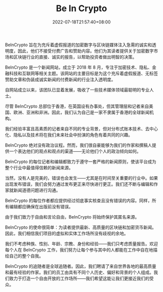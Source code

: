 ﻿---
weight: 
title: "Be In Crypto"
description: "BeInCrypto 旨在为充斥着虚假报道的加密数字与区块链媒体注入急需的诚实和透明度，因此，他们不接受付费广告和赞助内容。他们为其读者提供关于加密数字市场和区块链行业的直接、诚实的报告，以帮助投资者做出明智的决策。"
date: 2022-07-18T21:57:40+08:00
lastmod: 2022-07-18T16:45:40+08:00
draft: false
authors: ["qianxun"]
featuredImage: "be-in-crypto.jpg"
link: "https://1234btc.com/qk/be-in-crypto.html"
tags: ["元宇宙资讯","Be In Crypto"]
categories: ["navigation"]
navigation: ["元宇宙资讯"]
lightgallery: true
toc: true
pinned: false
recommend: false
recommend1: false
---
BeInCrypto 旨在为充斥着虚假报道的加密数字与区块链媒体注入急需的诚实和透明度，因此，他们不接受付费广告和赞助内容。他们为其读者提供关于加密数字市场和区块链行业的直接、诚实的报告，以帮助投资者做出明智的决策。

BeInCrypto 是一个新闻网站，成立于 2018 年 8 月，专注于加密技术、隐私、金融科技和互联网等相关主题。该网站的主要目标是为这个充斥着虚假报道、无标签赞助文章和伪装成诚实新闻的付费新闻的行业注入透明度。

自网站成立以来，该团队已显着发展，吸收了一些技术媒体领域最聪明的专业人士。

尽管 BeInCrypto 总部位于香港，在英国设有办事处，但其管理层和记者来自美国、欧洲、亚洲和非洲。因此，我们认为自己是一家不隶属于香港的全球新闻机构。

我们经验丰富且高素质的记者来自不同的专业背景，但对分布式账本技术、去中心化、隐私以及技术将在我们未来社会中扮演的角色有着共同的兴趣。

BeInCrypto 绝对没有政治议程。然而，我们很自豪能够为我们的作家和撰稿人提供一个表达他们的观点和观点的渠道——无论他们个人的政治倾向如何。

BeInCrypto 的每位记者和编辑都致力于遵守一套严格的新闻原则，使该平台成为整个行业中最值得信赖的新闻来源。

当然，没有人是完美的，错误也会发生——尤其是在时间至关重要的行业中。如果出现发布错误，我们会努力通过发布更正来尽快进行更正。我们还不断与编辑和作家就新闻道德问题进行沟通。

BeInCrypto 的每位作者都应提供经过彻底事实核查且没有错误的内容。同样，所有编辑都应确保在出版前没有错误。

由于我们致力于自由和言论自由，BeInCrypto 将始终保护其匿名来源。

BeInCrypto 的使命很简单：为读者提供最新、高质量的区块链和加密货币新闻。因此，我们相信我们项目的虚拟和实体工作场所没有歧视的余地。

我们不考虑种族、性别、年龄、宗教、身份和经验——我们只考虑质量报告。欢迎每个人在 BeInCrypto 工作，我们努力让每个参与其中的人都能在工作中自在地描绘自己的整个自我。

BeInCrypto 的追随者是全球追随者。因此，我们聘请了来自世界各地的最高质量和最有经验的作家。我们的员工由具有不同个人历史、偏好和背景的个人组成。我们致力于打造一个自由开放的工作场所——我们希望这能让我们更接近我们的受众。